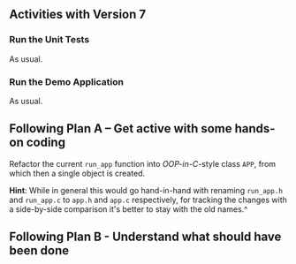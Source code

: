 ## Activities with Version 7

### Run the Unit Tests

As usual.

### Run the Demo Application

As usual.

## Following Plan A – Get active with some hands-on coding

Refactor the current `run_app` function into *OOP-in-C*-style
class `APP`, from which then a single object is created.

**Hint**: While in general this would go hand-in-hand with
renaming `run_app.h` and `run_app.c` to `app.h` and `app.c`
respectively, for tracking the changes with a side-by-side
comparison it's better to stay with the old names.^

## Following Plan B - Understand what should have been done
